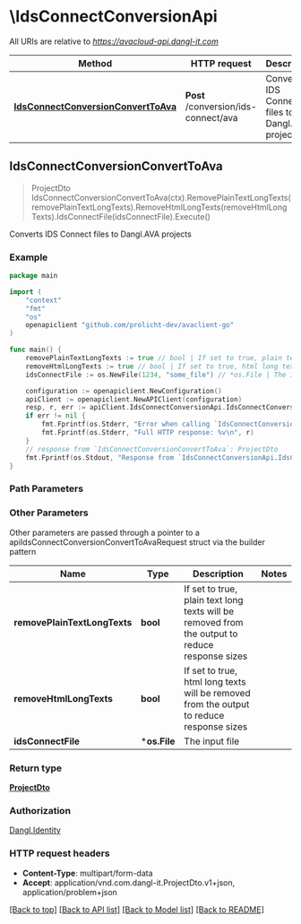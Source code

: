 # \IdsConnectConversionApi

All URIs are relative to *https://avacloud-api.dangl-it.com*

Method | HTTP request | Description
------------- | ------------- | -------------
[**IdsConnectConversionConvertToAva**](IdsConnectConversionApi.md#IdsConnectConversionConvertToAva) | **Post** /conversion/ids-connect/ava | Converts IDS Connect files to Dangl.AVA projects



## IdsConnectConversionConvertToAva

> ProjectDto IdsConnectConversionConvertToAva(ctx).RemovePlainTextLongTexts(removePlainTextLongTexts).RemoveHtmlLongTexts(removeHtmlLongTexts).IdsConnectFile(idsConnectFile).Execute()

Converts IDS Connect files to Dangl.AVA projects

### Example

```go
package main

import (
    "context"
    "fmt"
    "os"
    openapiclient "github.com/prolicht-dev/avaclient-go"
)

func main() {
    removePlainTextLongTexts := true // bool | If set to true, plain text long texts will be removed from the output to reduce response sizes (optional)
    removeHtmlLongTexts := true // bool | If set to true, html long texts will be removed from the output to reduce response sizes (optional)
    idsConnectFile := os.NewFile(1234, "some_file") // *os.File | The input file (optional)

    configuration := openapiclient.NewConfiguration()
    apiClient := openapiclient.NewAPIClient(configuration)
    resp, r, err := apiClient.IdsConnectConversionApi.IdsConnectConversionConvertToAva(context.Background()).RemovePlainTextLongTexts(removePlainTextLongTexts).RemoveHtmlLongTexts(removeHtmlLongTexts).IdsConnectFile(idsConnectFile).Execute()
    if err != nil {
        fmt.Fprintf(os.Stderr, "Error when calling `IdsConnectConversionApi.IdsConnectConversionConvertToAva``: %v\n", err)
        fmt.Fprintf(os.Stderr, "Full HTTP response: %v\n", r)
    }
    // response from `IdsConnectConversionConvertToAva`: ProjectDto
    fmt.Fprintf(os.Stdout, "Response from `IdsConnectConversionApi.IdsConnectConversionConvertToAva`: %v\n", resp)
}
```

### Path Parameters



### Other Parameters

Other parameters are passed through a pointer to a apiIdsConnectConversionConvertToAvaRequest struct via the builder pattern


Name | Type | Description  | Notes
------------- | ------------- | ------------- | -------------
 **removePlainTextLongTexts** | **bool** | If set to true, plain text long texts will be removed from the output to reduce response sizes | 
 **removeHtmlLongTexts** | **bool** | If set to true, html long texts will be removed from the output to reduce response sizes | 
 **idsConnectFile** | ***os.File** | The input file | 

### Return type

[**ProjectDto**](ProjectDto.md)

### Authorization

[Dangl.Identity](../README.md#Dangl.Identity)

### HTTP request headers

- **Content-Type**: multipart/form-data
- **Accept**: application/vnd.com.dangl-it.ProjectDto.v1+json, application/problem+json

[[Back to top]](#) [[Back to API list]](../README.md#documentation-for-api-endpoints)
[[Back to Model list]](../README.md#documentation-for-models)
[[Back to README]](../README.md)

